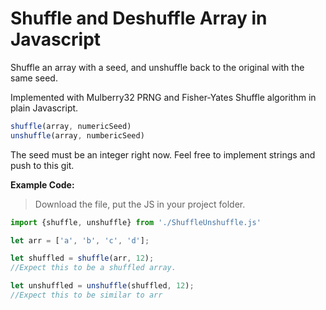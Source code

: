 # Shuffle and Deshuffle Array in Javascript
Shuffle an array with a seed, and unshuffle back to the original with the same seed.

Implemented with Mulberry32 PRNG and Fisher-Yates Shuffle algorithm in plain Javascript.

```javascript
shuffle(array, numericSeed)
unshuffle(array, numbericSeed)
```

The seed must be an integer right now. Feel free to implement strings and push to this git.



**Example Code:**

>Download the file, put the JS in your project folder.

```javascript
import {shuffle, unshuffle} from './ShuffleUnshuffle.js'

let arr = ['a', 'b', 'c', 'd'];

let shuffled = shuffle(arr, 12);
//Expect this to be a shuffled array.

let unshuffled = unshuffle(shuffled, 12);
//Expect this to be similar to arr
```

